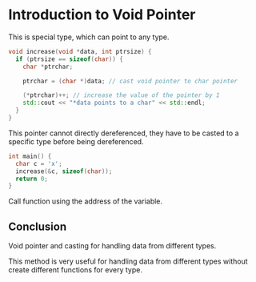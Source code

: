 # Introduction to Void Pointer

This is special type, which can point to any type.

```cpp
void increase(void *data, int ptrsize) {
  if (ptrsize == sizeof(char)) {
    char *ptrchar;

    ptrchar = (char *)data; // cast void pointer to char pointer

    (*ptrchar)++; // increase the value of the pointer by 1
    std::cout << "*data points to a char" << std::endl;
  }
}

```

This pointer cannot directly dereferenced, they have to be casted to a specific type
before being dereferenced.

```cpp
int main() {
  char c = 'x';
  increase(&c, sizeof(char));
  return 0;
}
```

Call function using the address of the variable.

## Conclusion

Void pointer and casting for handling data from different types.

This method is very useful for handling data from different types without create different functions for every type.
